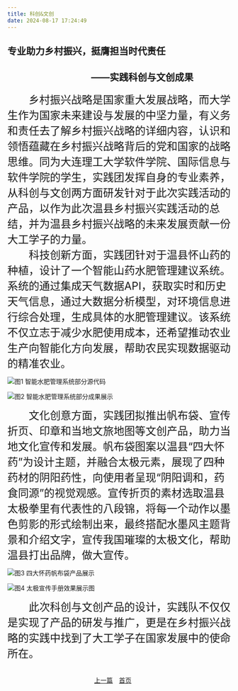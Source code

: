 ```yaml
---
title: 科创&文创
date: 2024-08-17 17:24:49
---
```

## 专业助力乡村振兴，挺膺担当时代责任 

## &emsp;&emsp;&emsp;&emsp;&emsp;&emsp;&emsp;&emsp;&emsp;——实践科创与文创成果

<font size = 5>
&emsp;&emsp;乡村振兴战略是国家重大发展战略，而大学生作为国家未来建设与发展的中坚力量，有义务和责任去了解乡村振兴战略的详细内容，认识和领悟蕴藏在乡村振兴战略背后的党和国家的战略思维。同为大连理工大学软件学院、国际信息与软件学院的学生，实践团发挥自身的专业素养，从科创与文创两方面研发针对于此次实践活动的产品，以作为此次温县乡村振兴实践活动的总结，并为温县乡村振兴战略的未来发展贡献一份大工学子的力量。
</font>
<br/>

<font size = 5>
&emsp;&emsp;科技创新方面，实践团针对于温县怀山药的种植，设计了一个智能山药水肥管理建议系统。系统的通过集成天气数据API，获取实时和历史天气信息，通过大数据分析模型，对环境信息进行综合处理，生成具体的水肥管理建议。该系统不仅立志于减少水肥使用成本，还希望推动农业生产向智能化方向发展，帮助农民实现数据驱动的精准农业。
</font>
<br/>

![图1 智能水肥管理系统部分源代码](project/pic/3.jpg)

![图2 智能水肥管理系统部分成果展示](project/pic/2.jpg)

<font size = 5>
&emsp;&emsp;文化创意方面，实践团拟推出帆布袋、宣传折页、印章和当地文旅地图等文创产品，助力当地文化宣传和发展。帆布袋图案以温县“四大怀药”为设计主题，并融合太极元素，展现了四种药材的阴阳药性，向使用者呈现“阴阳调和，药食同源”的视觉观感。宣传折页的素材选取温县太极拳里有代表性的八段锦，将每一个动作以墨色剪影的形式绘制出来，最终搭配水墨风主题背景和介绍文字，宣传我国璀璨的太极文化，帮助温县打出品牌，做大宣传。
</font>
<br/>

![图3 四大怀药帆布袋产品展示](project/pic/7.jpg)

![图4 太极宣传手册效果展示图](project/pic/5.jpg)

<font size = 5>
&emsp;&emsp;此次科创与文创产品的设计，实践队不仅仅是实现了产品的研发与推广，更是在乡村振兴战略的实践中找到了大工学子在国家发展中的使命所在。
</font>
<br/>
<br/>
<br/>

<div style="text-align: center;">
    <a href="/day4">上一篇</a>&ensp;&ensp;<a href="/">首页</a>&emsp;&emsp;
</div>